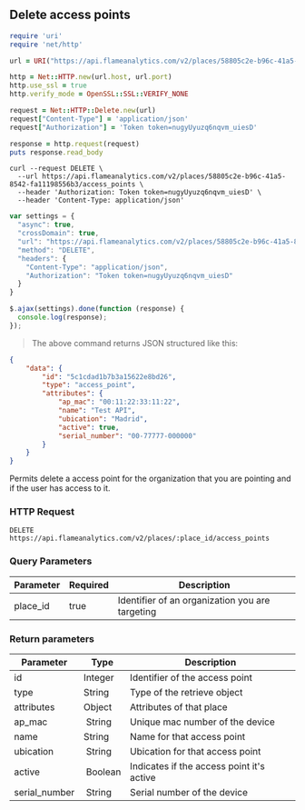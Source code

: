 ## Delete access points

```ruby
require 'uri'
require 'net/http'

url = URI("https://api.flameanalytics.com/v2/places/58805c2e-b96c-41a5-8542-fa11198556b3/access_points")

http = Net::HTTP.new(url.host, url.port)
http.use_ssl = true
http.verify_mode = OpenSSL::SSL::VERIFY_NONE

request = Net::HTTP::Delete.new(url)
request["Content-Type"] = 'application/json'
request["Authorization"] = 'Token token=nugyUyuzq6nqvm_uiesD'

response = http.request(request)
puts response.read_body
```

```shell
curl --request DELETE \
  --url https://api.flameanalytics.com/v2/places/58805c2e-b96c-41a5-8542-fa11198556b3/access_points \
  --header 'Authorization: Token token=nugyUyuzq6nqvm_uiesD' \
  --header 'Content-Type: application/json'
```

```javascript
var settings = {
  "async": true,
  "crossDomain": true,
  "url": "https://api.flameanalytics.com/v2/places/58805c2e-b96c-41a5-8542-fa11198556b3/access_points",
  "method": "DELETE",
  "headers": {
    "Content-Type": "application/json",
    "Authorization": "Token token=nugyUyuzq6nqvm_uiesD"
  }
}

$.ajax(settings).done(function (response) {
  console.log(response);
});
```

> The above command returns JSON structured like this:

```json
{
    "data": {
        "id": "5c1cdad1b7b3a15622e8bd26",
        "type": "access_point",
        "attributes": {
            "ap_mac": "00:11:22:33:11:22",
            "name": "Test API",
            "ubication": "Madrid",
            "active": true,
            "serial_number": "00-77777-000000"
        }
    }
}
```

Permits delete a access point for the organization that you are pointing and if the user has access to it.

### HTTP Request

`DELETE https://api.flameanalytics.com/v2/places/:place_id/access_points`

### Query Parameters

Parameter | Required | Description
--------- | ------- | -----------
place_id | true | Identifier of an organization you are targeting

### Return parameters

Parameter | Type | Description
--------- | ------- | -----------
id | Integer | Identifier of the access point
type | String | Type of the retrieve object
attributes | Object | Attributes of that place
ap_mac | String | Unique mac number of the device
name | String |  Name for that access point
ubication | String | Ubication for that access point
active | Boolean | Indicates if the access point it's active
serial_number | String | Serial number of the device